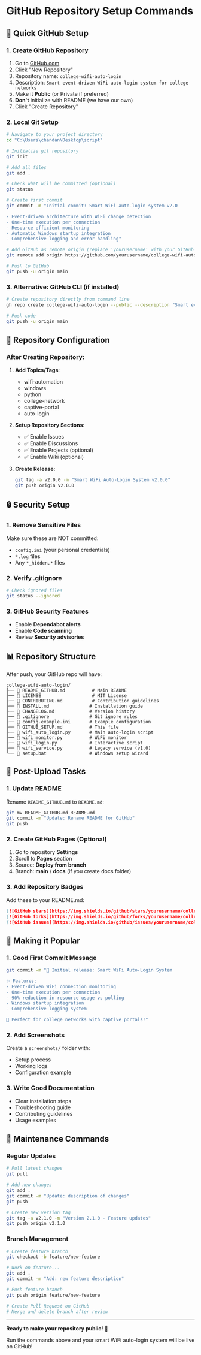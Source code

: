 # GitHub Repository Setup Commands

## 🚀 Quick GitHub Setup

### 1. Create GitHub Repository
1. Go to [GitHub.com](https://github.com)
2. Click "New Repository"
3. Repository name: `college-wifi-auto-login`
4. Description: `Smart event-driven WiFi auto-login system for college networks`
5. Make it **Public** (or Private if preferred)
6. **Don't** initialize with README (we have our own)
7. Click "Create Repository"

### 2. Local Git Setup
```bash
# Navigate to your project directory
cd "C:\Users\chandan\Desktop\script"

# Initialize git repository
git init

# Add all files
git add .

# Check what will be committed (optional)
git status

# Create first commit
git commit -m "Initial commit: Smart WiFi auto-login system v2.0

- Event-driven architecture with WiFi change detection
- One-time execution per connection
- Resource efficient monitoring
- Automatic Windows startup integration
- Comprehensive logging and error handling"

# Add GitHub as remote origin (replace 'yourusername' with your GitHub username)
git remote add origin https://github.com/yourusername/college-wifi-auto-login.git

# Push to GitHub
git push -u origin main
```

### 3. Alternative: GitHub CLI (if installed)
```bash
# Create repository directly from command line
gh repo create college-wifi-auto-login --public --description "Smart event-driven WiFi auto-login system for college networks"

# Push code
git push -u origin main
```

## 📝 Repository Configuration

### After Creating Repository:

1. **Add Topics/Tags**:
   - wifi-automation
   - windows
   - python
   - college-network
   - captive-portal
   - auto-login

2. **Setup Repository Sections**:
   - ✅ Enable Issues
   - ✅ Enable Discussions
   - ✅ Enable Projects (optional)
   - ✅ Enable Wiki (optional)

3. **Create Release**:
   ```bash
   git tag -a v2.0.0 -m "Smart WiFi Auto-Login System v2.0.0"
   git push origin v2.0.0
   ```

## 🔒 Security Setup

### 1. Remove Sensitive Files
Make sure these are NOT committed:
- `config.ini` (your personal credentials)
- `*.log` files
- Any `*_hidden.*` files

### 2. Verify .gitignore
```bash
# Check ignored files
git status --ignored
```

### 3. GitHub Security Features
- Enable **Dependabot alerts**
- Enable **Code scanning**
- Review **Security advisories**

## 📊 Repository Structure

After push, your GitHub repo will have:
```
college-wifi-auto-login/
├── 📄 README_GITHUB.md          # Main README
├── 📄 LICENSE                   # MIT License
├── 📄 CONTRIBUTING.md           # Contribution guidelines
├── 📄 INSTALL.md               # Installation guide
├── 📄 CHANGELOG.md             # Version history
├── 📄 .gitignore               # Git ignore rules
├── 📄 config.example.ini       # Example configuration
├── 📄 GITHUB_SETUP.md          # This file
├── 🐍 wifi_auto_login.py       # Main auto-login script
├── 🐍 wifi_monitor.py          # WiFi monitor
├── 🐍 wifi_login.py            # Interactive script
├── 🐍 wifi_service.py          # Legacy service (v1.0)
└── 🔧 setup.bat                # Windows setup wizard
```

## 🎯 Post-Upload Tasks

### 1. Update README
Rename `README_GITHUB.md` to `README.md`:
```bash
git mv README_GITHUB.md README.md
git commit -m "Update: Rename README for GitHub"
git push
```

### 2. Create GitHub Pages (Optional)
1. Go to repository **Settings**
2. Scroll to **Pages** section
3. Source: **Deploy from branch**
4. Branch: **main** / **docs** (if you create docs folder)

### 3. Add Repository Badges
Add these to your README.md:
```markdown
[![GitHub stars](https://img.shields.io/github/stars/yourusername/college-wifi-auto-login)](https://github.com/yourusername/college-wifi-auto-login/stargazers)
[![GitHub forks](https://img.shields.io/github/forks/yourusername/college-wifi-auto-login)](https://github.com/yourusername/college-wifi-auto-login/network)
[![GitHub issues](https://img.shields.io/github/issues/yourusername/college-wifi-auto-login)](https://github.com/yourusername/college-wifi-auto-login/issues)
```

## 🌟 Making it Popular

### 1. Good First Commit Message
```bash
git commit -m "🚀 Initial release: Smart WiFi Auto-Login System

✨ Features:
- Event-driven WiFi connection monitoring  
- One-time execution per connection
- 90% reduction in resource usage vs polling
- Windows startup integration
- Comprehensive logging system

🎯 Perfect for college networks with captive portals!"
```

### 2. Add Screenshots
Create a `screenshots/` folder with:
- Setup process
- Working logs
- Configuration example

### 3. Write Good Documentation
- Clear installation steps
- Troubleshooting guide
- Contributing guidelines
- Usage examples

## 🔄 Maintenance Commands

### Regular Updates
```bash
# Pull latest changes
git pull

# Add new changes
git add .
git commit -m "Update: description of changes"
git push

# Create new version tag
git tag -a v2.1.0 -m "Version 2.1.0 - Feature updates"
git push origin v2.1.0
```

### Branch Management
```bash
# Create feature branch
git checkout -b feature/new-feature

# Work on feature...
git add .
git commit -m "Add: new feature description"

# Push feature branch
git push origin feature/new-feature

# Create Pull Request on GitHub
# Merge and delete branch after review
```

---

**Ready to make your repository public!** 🎉

Run the commands above and your smart WiFi auto-login system will be live on GitHub!
